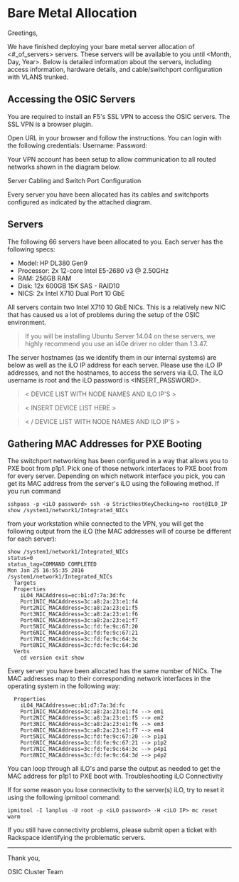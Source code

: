 # Bare Metal Allocation

Greetings,

We have finished deploying your bare metal server allocation of <#_of_servers> servers.  These servers will be available to you until <Month, Day, Year>.  Below is detailed information about the servers, including access information, hardware details, and cable/switchport configuration with VLANS trunked.

## Accessing the OSIC Servers

You are required to install an F5's SSL VPN to access the OSIC servers. The SSL VPN is a browser plugin.

Open URL <insert-URL> in your browser and follow the instructions.
You can login with the following credentials:
Username: <osic-cloud-username>
Password: <insert-one-time-click-link>

Your VPN account has been setup to allow communication to all routed networks shown in the diagram below.

Server Cabling and Switch Port Configuration

Every server you have been allocated has its cables and switchports configured as indicated by the attached diagram.

## Servers

The following 66 servers have been allocated to you. Each server has the following specs:
 - Model: HP DL380 Gen9
 - Processor: 2x 12-core Intel E5-2680 v3 @ 2.50GHz
 - RAM: 256GB RAM
 - Disk: 12x 600GB 15K SAS - RAID10
 - NICS: 2x Intel X710 Dual Port 10 GbE

All servers contain two Intel X710 10 GbE NICs. This is a relatively new NIC that has caused us a lot of problems during the setup of the OSIC environment. 

> If you will be installing Ubuntu Server 14.04 on these servers, we highly recommend you use an i40e driver no older than 1.3.47.

The server hostnames (as we identify them in our internal systems) are below as well as the iLO IP address for each server. Please use the iLO IP addresses, and not the hostnames, to access the servers via iLO. The iLO username is root and the iLO password is <INSERT_PASSWORD>.

 > < DEVICE LIST WITH NODE NAMES AND ILO IP'S >

 > < INSERT DEVICE LIST HERE >

 > < / DEVICE LIST WITH NODE NAMES AND ILO IP'S >
 
## Gathering MAC Addresses for PXE Booting

The switchport networking has been configured in a way that allows you to PXE boot from p1p1. Pick one of those network interfaces to PXE boot from for every server.
Depending on which network interface you pick, you can get its MAC address from the server's iLO using the following method.
If you run command 

```
sshpass -p <iLO password> ssh -o StrictHostKeyChecking=no root@ILO_IP show /system1/network1/Integrated_NICs
```

from your workstation while connected to the VPN, you will get the following output from the iLO (the MAC addresses will of course be different for each server):

```
show /system1/network1/Integrated_NICs
status=0
status_tag=COMMAND COMPLETED
Mon Jan 25 16:55:35 2016
/system1/network1/Integrated_NICs
  Targets
  Properties
    iLO4_MACAddress=ec:b1:d7:7a:3d:fc
    Port1NIC_MACAddress=3c:a8:2a:23:e1:f4
    Port2NIC_MACAddress=3c:a8:2a:23:e1:f5
    Port3NIC_MACAddress=3c:a8:2a:23:e1:f6
    Port4NIC_MACAddress=3c:a8:2a:23:e1:f7
    Port5NIC_MACAddress=3c:fd:fe:9c:67:20
    Port6NIC_MACAddress=3c:fd:fe:9c:67:21
    Port7NIC_MACAddress=3c:fd:fe:9c:64:3c
    Port8NIC_MACAddress=3c:fd:fe:9c:64:3d
  Verbs
    cd version exit show
```
Every server you have been allocated has the same number of NICs. The MAC addresses map to their corresponding network interfaces in the operating system in the following way:
```
  Properties
    iLO4_MACAddress=ec:b1:d7:7a:3d:fc
    Port1NIC_MACAddress=3c:a8:2a:23:e1:f4 --> em1
    Port2NIC_MACAddress=3c:a8:2a:23:e1:f5 --> em2
    Port3NIC_MACAddress=3c:a8:2a:23:e1:f6 --> em3
    Port4NIC_MACAddress=3c:a8:2a:23:e1:f7 --> em4
    Port5NIC_MACAddress=3c:fd:fe:9c:67:20 --> p1p1
    Port6NIC_MACAddress=3c:fd:fe:9c:67:21 --> p1p2
    Port7NIC_MACAddress=3c:fd:fe:9c:64:3c --> p4p1
    Port8NIC_MACAddress=3c:fd:fe:9c:64:3d --> p4p2
```
 
You can loop through all iLO's and parse the output as needed to get the MAC address for p1p1 to PXE boot with.
Troubleshooting iLO Connectivity
 
If for some reason you lose connectivity to the server(s) iLO, try to reset it using the following ipmitool command:
```
ipmitool -I lanplus -U root -p <iLO password> -H <iLO IP> mc reset warm
```
If you still have connectivity problems, please submit open a ticket with Rackspace identifying the problematic servers.
 
---

Thank you,

OSIC Cluster Team